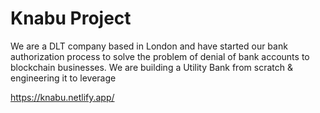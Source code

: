 # Knabu Project 

We are a DLT company based in London and have started our bank authorization process to solve the problem of denial of bank accounts to blockchain businesses. We are building a Utility Bank from scratch & engineering it to leverage 

https://knabu.netlify.app/
